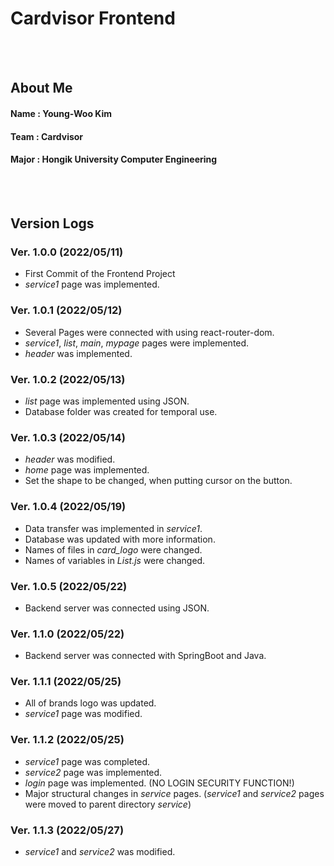 # Cardvisor Frontend
<br><br>



## About Me
#### Name : Young-Woo Kim
#### Team : Cardvisor
#### Major : Hongik University Computer Engineering
<br><br>



## Version Logs

### Ver. 1.0.0 (2022/05/11)
- First Commit of the Frontend Project
- *service1* page was implemented.

### Ver. 1.0.1 (2022/05/12)
- Several Pages were connected with using react-router-dom.
- *service1*, *list*, *main*, *mypage* pages were implemented.
- *header* was implemented.

### Ver. 1.0.2 (2022/05/13)
- *list* page was implemented using JSON.
- Database folder was created for temporal use.

### Ver. 1.0.3 (2022/05/14)
- *header* was modified.
- *home* page was implemented.
- Set the shape to be changed, when putting cursor on the button.

### Ver. 1.0.4 (2022/05/19)
- Data transfer was implemented in *service1*.
- Database was updated with more information.
- Names of files in *card_logo* were changed.
- Names of variables in *List.js* were changed.

### Ver. 1.0.5 (2022/05/22)
- Backend server was connected using JSON.

### Ver. 1.1.0 (2022/05/22)
- Backend server was connected with SpringBoot and Java.

### Ver. 1.1.1 (2022/05/25)
- All of brands logo was updated.
- *service1* page was modified.

### Ver. 1.1.2 (2022/05/25)
- *service1* page was completed.
- *service2* page was implemented.
- *login* page was implemented. (NO LOGIN SECURITY FUNCTION!)
- Major structural changes in *service* pages. (*service1* and *service2* pages were moved to parent directory *service*)

### Ver. 1.1.3 (2022/05/27)
- *service1* and *service2* was modified.
